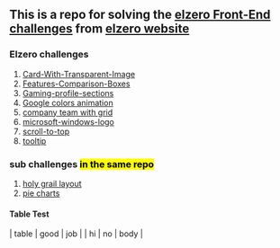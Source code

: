 ## This is a repo for solving the [elzero Front-End challenges](https://elzero.org/category/challenges/front-end-challenges/) from [elzero website](https://elzero.org)

### Elzero challenges

1. [Card-With-Transparent-Image](https://ahmedbahgetcode.github.io/Elzero_Front_End_Challenges/Card-With-Transparent-Image)
2. [Features-Comparison-Boxes](https://ahmedbahgetcode.github.io/Elzero_Front_End_Challenges/Features-Comparison-Boxes)
3. [Gaming-profile-sections](https://ahmedbahgetcode.github.io/Elzero_Front_End_Challenges/Gaming-profile-sections)
4. [Google colors animation](https://ahmedbahgetcode.github.io/Elzero_Front_End_Challenges/Google%20colors%20animation/)
5. [company team with grid](https://ahmedbahgetcode.github.io/Elzero_Front_End_Challenges/company%20team%20with%20grid/)
6. [microsoft-windows-logo](https://ahmedbahgetcode.github.io/Elzero_Front_End_Challenges/microsoft-windows-logo/)
7. [scroll-to-top](https://ahmedbahgetcode.github.io/Elzero_Front_End_Challenges/scroll-to-top/)
8. [tooltip](https://ahmedbahgetcode.github.io/Elzero_Front_End_Challenges/tooltip/)

### sub challenges <mark>in the same repo</mark>

1. [holy grail layout](https://ahmedbahgetcode.github.io/Elzero_Front_End_Challenges/holy%20grail%20layout)
2. [pie charts](https://ahmedbahgetcode.github.io/Elzero_Front_End_Challenges/pie%20charts)

#### Table Test

| table | good | job |
| hi | no | body |
